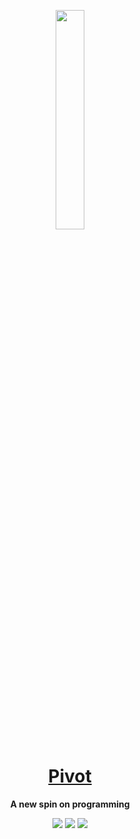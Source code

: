 <p align="center">
  <img src="./Images/Pivot/pivot.png" width="30%">
</p>

<h1 align="center">
  <a href="https://nicoraymundo.com">
    Pivot
  </a>
</h1>
<p align="center"><strong>A new spin on programming</strong><br></p>

<p align="center">
  <img src="./Images/Stills/Home.png">
  <img src="./Images/Pivot/About.png">
  <img src="./Images/Pivot/Code.png">
</p>